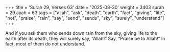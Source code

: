+++
title = 'Surah 29, Verses 63'
date = '2025-08-30'
weight = 3403
surah = 29
ayah = 63
tags = ["allah", "ask", "death", "earth", "fact", "giving", "life", "not", "praise", "rain", "say", "send", "sends", "sky", "surely", "understand"]
+++

And if you ask them who sends down rain from the sky, giving life to the earth after its death, they will surely say, “Allah!” Say, “Praise be to Allah!” In fact, most of them do not understand.